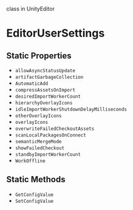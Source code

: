class in UnityEditor
# EditorUserSettings

## Static Properties
- `allowAsyncStatusUpdate`
- `artifactGarbageCollection`
- `AutomaticAdd`
- `compressAssetsOnImport`
- `desiredImportWorkerCount`
- `hierarchyOverlayIcons`
- `idleImportWorkerShutdownDelayMilliseconds`
- `otherOverlayIcons`
- `overlayIcons`
- `overwriteFailedCheckoutAssets`
- `scanLocalPackagesOnConnect`
- `semanticMergeMode`
- `showFailedCheckout`
- `standbyImportWorkerCount`
- `WorkOffline`
## Static Methods
- `GetConfigValue`
- `SetConfigValue`
